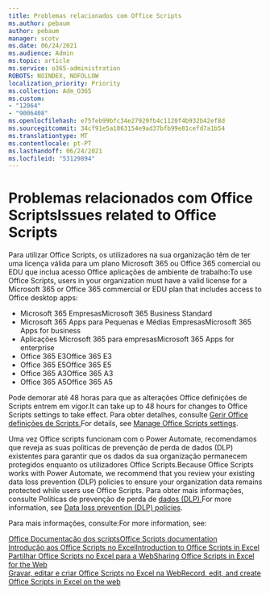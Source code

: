 ```yaml
---
title: Problemas relacionados com Office Scripts
ms.author: pebaum
author: pebaum
manager: scotv
ms.date: 06/24/2021
ms.audience: Admin
ms.topic: article
ms.service: o365-administration
ROBOTS: NOINDEX, NOFOLLOW
localization_priority: Priority
ms.collection: Adm_O365
ms.custom:
- "12064"
- "9006408"
ms.openlocfilehash: e75feb99bfc34e27929fb4c1120f4b932b42ef8d
ms.sourcegitcommit: 34cf91e5a1063154e9ad37bfb99e81cefd7a1b54
ms.translationtype: MT
ms.contentlocale: pt-PT
ms.lasthandoff: 06/24/2021
ms.locfileid: "53129894"
---
```

# <a name="issues-related-to-office-scripts"></a><span data-ttu-id="b5572-102">Problemas relacionados com Office Scripts</span><span class="sxs-lookup"><span data-stu-id="b5572-102">Issues related to Office Scripts</span></span>

<span data-ttu-id="b5572-103">Para utilizar Office Scripts, os utilizadores na sua organização têm de ter uma licença válida para um plano Microsoft 365 ou Office 365 comercial ou EDU que inclua acesso Office aplicações de ambiente de trabalho:</span><span class="sxs-lookup"><span data-stu-id="b5572-103">To use Office Scripts, users in your organization must have a valid license for a Microsoft 365 or Office 365 commercial or EDU plan that includes access to Office desktop apps:</span></span>

- <span data-ttu-id="b5572-104">Microsoft 365 Empresas</span><span class="sxs-lookup"><span data-stu-id="b5572-104">Microsoft 365 Business Standard</span></span>
- <span data-ttu-id="b5572-105">Microsoft 365 Apps para Pequenas e Médias Empresas</span><span class="sxs-lookup"><span data-stu-id="b5572-105">Microsoft 365 Apps for business</span></span>
- <span data-ttu-id="b5572-106">Aplicações Microsoft 365 para empresas</span><span class="sxs-lookup"><span data-stu-id="b5572-106">Microsoft 365 Apps for enterprise</span></span>
- <span data-ttu-id="b5572-107">Office 365 E3</span><span class="sxs-lookup"><span data-stu-id="b5572-107">Office 365 E3</span></span>
- <span data-ttu-id="b5572-108">Office 365 E5</span><span class="sxs-lookup"><span data-stu-id="b5572-108">Office 365 E5</span></span>
- <span data-ttu-id="b5572-109">Office 365 A3</span><span class="sxs-lookup"><span data-stu-id="b5572-109">Office 365 A3</span></span>
- <span data-ttu-id="b5572-110">Office 365 A5</span><span class="sxs-lookup"><span data-stu-id="b5572-110">Office 365 A5</span></span>

<span data-ttu-id="b5572-111">Pode demorar até 48 horas para que as alterações Office definições de Scripts entrem em vigor.</span><span class="sxs-lookup"><span data-stu-id="b5572-111">It can take up to 48 hours for changes to Office Scripts settings to take effect.</span></span> <span data-ttu-id="b5572-112">Para obter detalhes, consulte [Gerir Office definições de Scripts.](/microsoft-365/admin/manage/manage-office-scripts-settings)</span><span class="sxs-lookup"><span data-stu-id="b5572-112">For details, see [Manage Office Scripts settings](/microsoft-365/admin/manage/manage-office-scripts-settings).</span></span>

<span data-ttu-id="b5572-113">Uma vez Office scripts funcionam com o Power Automate, recomendamos que reveja as suas políticas de prevenção de perda de dados (DLP) existentes para garantir que os dados da sua organização permanecem protegidos enquanto os utilizadores Office Scripts.</span><span class="sxs-lookup"><span data-stu-id="b5572-113">Because Office Scripts works with Power Automate, we recommend that you review your existing data loss prevention (DLP) policies to ensure your organization data remains protected while users use ‎Office Scripts‎.</span></span> <span data-ttu-id="b5572-114">Para obter mais informações, consulte Políticas de prevenção de perda de [dados (DLP).](/power-automate/prevent-data-loss)</span><span class="sxs-lookup"><span data-stu-id="b5572-114">For more information, see [Data loss prevention (DLP) policies](/power-automate/prevent-data-loss).</span></span>

<span data-ttu-id="b5572-115">Para mais informações, consulte:</span><span class="sxs-lookup"><span data-stu-id="b5572-115">For more information, see:</span></span>

[<span data-ttu-id="b5572-116">Office Documentação dos scripts</span><span class="sxs-lookup"><span data-stu-id="b5572-116">Office Scripts documentation</span></span>](/office/dev/scripts/)<br/>
[<span data-ttu-id="b5572-117">Introdução aos Office Scripts no Excel</span><span class="sxs-lookup"><span data-stu-id="b5572-117">Introduction to Office Scripts in Excel</span></span>](https://support.microsoft.com/office/introduction-to-office-scripts-in-excel-9fbe283d-adb8-4f13-a75b-a81c6baf163a)<br/>
[<span data-ttu-id="b5572-118">Partilhar Office Scripts no Excel para a Web</span><span class="sxs-lookup"><span data-stu-id="b5572-118">Sharing Office Scripts in Excel for the Web</span></span>](https://support.microsoft.com/office/sharing-office-scripts-in-excel-for-the-web-226eddbc-3a44-4540-acfe-fccda3d1122b)<br/>
[<span data-ttu-id="b5572-119">Gravar, editar e criar Office Scripts no Excel na Web</span><span class="sxs-lookup"><span data-stu-id="b5572-119">Record, edit, and create Office Scripts in Excel on the web</span></span>](/office/dev/scripts/tutorials/excel-tutorial)